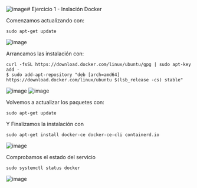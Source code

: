 ![image](https://github.com/user-attachments/assets/ece7587e-761c-40d6-995e-2715ebdd0da5)# Ejercicio 1 - Inslación Docker

Comenzamos actualizando con:
```shell
sudo apt-get update
```
![image](https://github.com/user-attachments/assets/7c754b95-354b-4fba-9163-dac1c411d6e9)

Arrancamos las instalación con:
```shell
curl -fsSL https://download.docker.com/linux/ubuntu/gpg | sudo apt-key add -
$ sudo add-apt-repository "deb [arch=amd64] https://download.docker.com/linux/ubuntu $(lsb_release -cs) stable"
```
![image](https://github.com/user-attachments/assets/afe59dcb-07f7-4ac3-8505-15559b964f6e)
![image](https://github.com/user-attachments/assets/161cf84a-c207-4fe4-9074-75616fe0d273)

Volvemos a actualizar los paquetes con:
```shell
sudo apt-get update
```

Y Finalizamos la instalación con
```shell
sudo apt-get install docker-ce docker-ce-cli containerd.io
```
![image](https://github.com/user-attachments/assets/e662c16a-e113-4641-be29-3bd3ad49993f)

Comprobamos el estado del servicio
```shell
sudo systemctl status docker 
```
![image](https://github.com/user-attachments/assets/fd01e490-9e50-4650-b8d6-0b1425a9c314)
